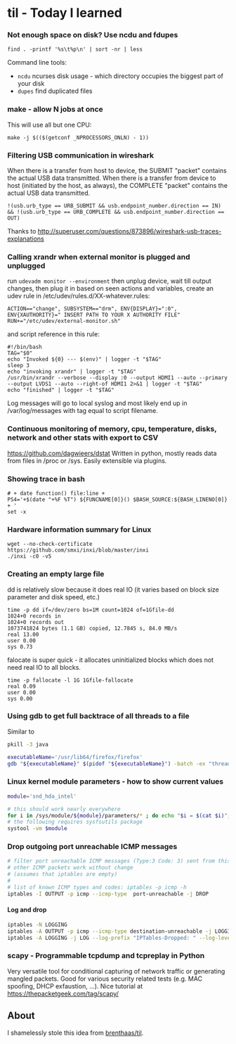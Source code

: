 # til - Today I learned

### Not enough space on disk? Use ncdu and fdupes ###

```find . -printf '%s\t%p\n' | sort -nr | less``` 

Command line tools:
* ```ncdu``` ncurses disk usage - which directory occupies the biggest part of your disk
* ```dupes``` find duplicated files


### make - allow N jobs at once ###

This will use all but one CPU:

```make -j $(($(getconf _NPROCESSORS_ONLN) - 1))```

### Filtering USB communication in wireshark ###

When there is a transfer from host to device, the SUBMIT "packet" contains the actual USB data transmitted. When there is a transfer from device to host (initiated by the host, as always), the COMPLETE "packet" contains the actual USB data transmitted.

```!(usb.urb_type == URB_SUBMIT && usb.endpoint_number.direction == IN) && !(usb.urb_type == URB_COMPLETE && usb.endpoint_number.direction == OUT)```

Thanks to http://superuser.com/questions/873896/wireshark-usb-traces-explanations

### Calling xrandr when external monitor is plugged and unplugged ###

run ```udevadm monitor --environment```
then unplug device, wait till output changes, then plug it in
based on seen actions and variables, create an udev rule in /etc/udev/rules.d/XX-whatever.rules:
```
ACTION=="change", SUBSYSTEM=="drm", ENV{DISPLAY}=":0", ENV{XAUTHORITY}=" INSERT PATH TO YOUR X AUTHORITY FILE" RUN+="/etc/udev/external-monitor.sh"
```

and script reference in this rule:

```
#!/bin/bash
TAG="$0"
echo "Invoked ${0} --- $(env)" | logger -t "$TAG"
sleep 3
echo "invoking xrandr" | logger -t "$TAG"
/usr/bin/xrandr --verbose --display :0 --output HDMI1 --auto --primary --output LVDS1 --auto --right-of HDMI1 2>&1 | logger -t "$TAG"
echo "finished" | logger -t "$TAG"
```

Log messages will go to local syslog and most likely end up in /var/log/messages with tag equal to script filename.


### Continuous monitoring of memory, cpu, temperature, disks, network and other stats with export to CSV ###

https://github.com/dagwieers/dstat
Written in python, mostly reads data from files in /proc or /sys. Easily extensible via plugins.  


### Showing trace in bash ##

```
# + date function() file:line +
PS4='+$(date "+%F %T") ${FUNCNAME[0]}() $BASH_SOURCE:${BASH_LINENO[0]} + '
set -x
```


### Hardware information summary for Linux

```
wget --no-check-certificate https://github.com/smxi/inxi/blob/master/inxi
./inxi -c0 -v5
```


### Creating an empty large file

dd is relatively slow because it does real IO (it varies based on block size parameter and disk speed, etc.)
```
time -p dd if=/dev/zero bs=1M count=1024 of=1Gfile-dd
1024+0 records in
1024+0 records out
1073741824 bytes (1.1 GB) copied, 12.7845 s, 84.0 MB/s
real 13.00
user 0.00
sys 0.73
```

falocate is super quick - it allocates uninitialized blocks which does not need real IO to all blocks.

```
time -p fallocate -l 1G 1Gfile-fallocate
real 0.09
user 0.00
sys 0.00
```


### Using gdb to get full backtrace of all threads to a file 

Similar to 
```bash
pkill -3 java
```
```bash
executableName='/usr/lib64/firefox/firefox'
gdb "${executableName}" $(pidof "${executableName}") -batch -ex "thread apply all bt" &> stacktrace.txt 
```

### Linux kernel module parameters - how to show current values

```bash
module='snd_hda_intel'

# this should work nearly everywhere
for i in /sys/module/${module}/parameters/* ; do echo "$i = $(cat $i)"; done
# the following requires sysfsutils package
systool -vm $module
```

### Drop outgoing port unreachable ICMP messages

```bash
# filter port unreachable ICMP messages (Type:3 Code: 3) sent from this device 
# other ICMP packets work without change
# (assumes that iptables are empty)
# 
# list of known ICMP types and codes: iptables -p icmp -h
iptables -I OUTPUT -p icmp --icmp-type  port-unreachable -j DROP
```

#### Log and drop

```bash
iptables -N LOGGING
iptables -A OUTPUT -p icmp --icmp-type destination-unreachable -j LOGGING
iptables -A LOGGING -j LOG --log-prefix "IPTables-Dropped: " --log-level 4
```

### scapy - Programmable tcpdump and tcpreplay in Python

Very versatile tool for conditional capturing of network traffic or generating mangled packets. Good for various security related tests (e.g. MAC spoofing, DHCP exfaustion, ...). Nice tutorial at https://thepacketgeek.com/tag/scapy/


## About

I shamelessly stole this idea from [brenthaas/til](https://github.com/brenthaas/til).
